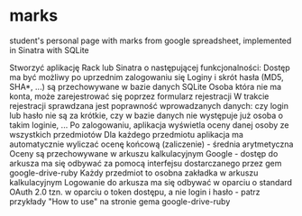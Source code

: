 # marks
student's personal page with marks from google spreadsheet, implemented in Sinatra with SQLite

Stworzyć aplikację Rack lub Sinatra o następującej funkcjonalności:
Dostęp ma być możliwy po uprzednim zalogowaniu się
Loginy i skrót hasła (MD5, SHA*, ...) są przechowywane w bazie danych SQLite
Osoba która nie ma konta, może zarejestrować się poprzez formularz rejestracji
W trakcie rejestracji sprawdzana jest poprawność wprowadzanych danych: czy login lub hasło nie są za krótkie, czy w bazie danych nie występuje już osoba o takim loginie, ...
Po zalogowaniu, aplikacja wyświetla oceny danej osoby ze wszystkich przedmiotów
Dla każdego przedmiotu aplikacja ma automatycznie wyliczać ocenę końcową (zaliczenie) - średnia arytmetyczna
Oceny są przechowywane w arkuszu kalkulacyjnym Google - dostęp do arkusza ma się odbywać za pomocą interfejsu dostarczanego przez gem google-drive-ruby
Każdy przedmiot to osobna zakładka w arkuszu kalkulacyjnym
Logowanie do arkusza ma się odbywać w oparciu o standard OAuth 2.0 tzn. w oparciu o token dostępu, a nie login i hasło - patrz przykłady "How to use" na stronie gema google-drive-ruby